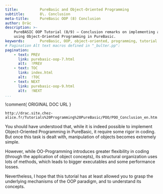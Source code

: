 ```yaml
---
title:          PureBasic and Object-Oriented Programming
subtitle:       8\. Conclusion
meta-title:     PureBasic OOP (8) Conclusion
author: Dräc
description: >-
    PureBASIC OOP Tutorial (8/9) — Conclusion remarks on implementing and
    using Object-Oriented Programming in PureBasic.
keywords:       PureBasic, OOP, object-oriented, programming, tutorial
# Pagination Alt text macros defined in "_bulter.pp":
pagination:
    - text: PREV
      link: purebasic-oop-7.html
      alt:  !PREV
    - text: TOC
      link: index.html
      alt:  !TOC 
    - text: NEXT
      link: purebasic-oop-9.html
      alt:  !NEXT
...
```


!comment{   ORIGINAL DOC URL   }
~~~~~~~~~~~~~~~~~~~~~~~~~~~~~~~~~~~~~~~~~~~~~~~~~~~~~~~~~~~~~~~~~~~~~~~~
http://drac.site.chez-alice.fr/Tutorials%20Programming%20PureBasic/POO/POO_Conclusion_en.htm
~~~~~~~~~~~~~~~~~~~~~~~~~~~~~~~~~~~~~~~~~~~~~~~~~~~~~~~~~~~~~~~~~~~~~~~~


You should have understood that, while it is indeed possible to implement Object-Oriented Programming in PureBasic, it require some rigor in coding.
But once this task is dealt with, manipulation of objects becomes extremely simple.

However, while OO-Programming introduces greater flexibility in coding (through the application of object concepts), its structural organization uses lots of methods, which leads to bigger executables and some performance losses.

Nevertheless, I hope that this tutorial has at least allowed you to grasp the underlying mechanisms of the OOP paradigm, and to understand its concepts.

